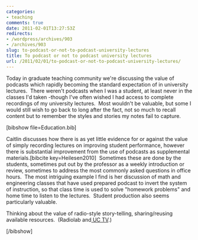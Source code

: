 ```yaml
---
categories:
- teaching
comments: true
date: 2011-02-01T13:27:53Z
redirects:
- /wordpress/archives/903
- /archives/903
slug: to-podcast-or-not-to-podcast-university-lectures
title: To podcast or not to podcast university lectures
url: /2011/02/01/to-podcast-or-not-to-podcast-university-lectures/
---
```


Today in graduate teaching community we're discussing the value of podcasts which rapidly becoming the standard expectation of in university lectures.  There weren't podcasts when I was a student, at least never in the classes I'd taken -though I've often wished I had access to complete recordings of my university lectures.  Most wouldn't be valuable, but some I would still wish to go back to long after the fact, not so much to recall content but to remember the styles and stories my notes fail to capture.

[bibshow file=Education.bib]

Caitlin discusses how there is as yet little evidence for or against the value of simply recording lectures on improving student performance, however there is substantial improvement from the use of podcasts as supplemental materials.[bibcite key=Heilesen2010]  Sometimes these are done by the students, sometimes put out by the professor as a weekly introduction or review, sometimes to address the most commonly asked questions in office hours.  The most intriguing example I find is her discussion of math and engineering classes that have used prepared podcast to invert the system of instruction, so that class time is used to solve "homework problems" and home time to listen to the lectures.  Student production also seems particularly valuable.

Thinking about the value of radio-style story-telling, sharing/reusing  available resources.  (Radiolab and[ UC TV](http://uctv.tv).)

[/bibshow]
